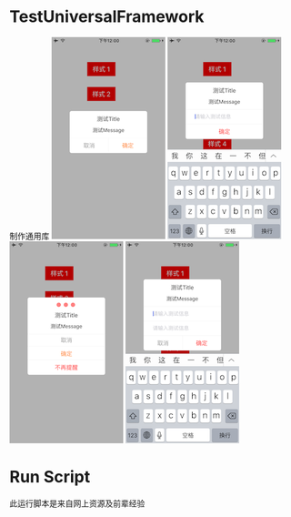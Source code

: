# TestUniversalFramework
 制作通用库
![image](https://github.com/Liu-Peng/CustomAlertViewDemo/blob/master/Image/IMG_0075.PNG)
![image](https://github.com/Liu-Peng/CustomAlertViewDemo/blob/master/Image/IMG_0076.PNG)
![image](https://github.com/Liu-Peng/CustomAlertViewDemo/blob/master/Image/IMG_0077.PNG)
![image](https://github.com/Liu-Peng/CustomAlertViewDemo/blob/master/Image/IMG_0078.PNG)
# Run Script
 此运行脚本是来自网上资源及前辈经验
